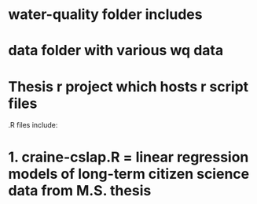 # water-quality folder includes
# data folder with various wq data
# Thesis r project which hosts r script files

.R files include:
# 1. craine-cslap.R = linear regression models of long-term citizen science data from M.S. thesis
